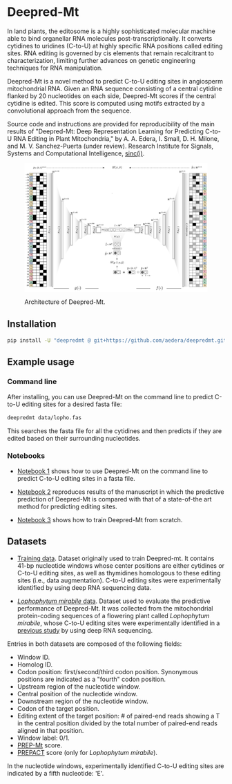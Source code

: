 # Deepred-Mt

In land plants, the editosome is a highly sophisticated molecular machine able
to bind organellar RNA molecules post-transcriptionally. It converts cytidines
to uridines (C-to-U) at highly specific RNA positions called editing
sites. RNA editing is governed by cis elements that remain recalcitrant to
characterization, limiting further advances on genetic engineering techniques
for RNA manipulation.

Deepred-Mt is a novel method to predict C-to-U editing sites in angiosperm
mitochondrial RNA. Given an RNA sequence consisting of a central cytidine
flanked by 20 nucleotides on each side, Deepred-Mt scores if the central
cytidine is edited. This score is computed using motifs extracted by a
convolutional approach from the sequence.

Source code and instructions are provided for reproducibility of the main
results of "Deepred-Mt: Deep Representation Learning for Predicting C-to-U RNA
Editing in Plant Mitochondria," by A. A. Edera, I. Small, D. H. Milone, and
M. V. Sanchez-Puerta (under review). Research Institute for Signals, Systems
and Computational Intelligence, [sinc(i)](https://sinc.unl.edu.ar/).

<figure>
  <p align="center">
  <img src=fig/model-architecture.png alt="Deepred-mt" width="940" style="vertical-align:middle"/>
  </p>

  <figcaption>Architecture of Deepred-Mt.</figcaption>
</figure>


## Installation

```bash
pip install -U "deepredmt @ git+https://github.com/aedera/deepredmt.git"
```

## Example usage

### Command line

After installing, you can use Deepred-Mt on the command line to predict
C-to-U editing sites for a desired fasta file:

```bash
deepredmt data/lopho.fas
```

This searches the fasta file for all the cytidines and then predicts if they
are edited based on their surrounding nucleotides.

### Notebooks

* [Notebook 1](https://colab.research.google.com/github/aedera/deepredmt/blob/main/notebooks/01_prediction_from_fasta.ipynb)
  shows how to use Deepred-Mt on the command line to predict C-to-U editing
  sites in a fasta file.

*
  [Notebook 2](https://colab.research.google.com/github/aedera/deepredmt/blob/main/notebooks/02_reproduce_comparative_analysis.ipynb)
  reproduces results of the manuscript in which the predictive prediction of
  Deepred-Mt is compared with that of a state-of-the art method for predicting
  editing sites.

* [Notebook 3](https://colab.research.google.com/github/aedera/deepredmt/blob/main/notebooks/03_deepredmt_training.ipynb)
  shows how to train Deepred-Mt from scratch.

## Datasets

* [Training data](./data/training-data.tsv.gz). Dataset originally used to
  train Deepred-mt. It contains 41-bp nucleotide windows whose center
  positions are either cytidines or C-to-U editing sites, as well as
  thymidines homologous to these editing sites (i.e., data
  augmentation). C-to-U editing sites were experimentally identified by using
  deep RNA sequencing data.

* [_Lophophytum mirabile_ data](./data/lopho-data.tsv.gz). Dataset used to
  evaluate the predictive performance of Deepred-Mt. It was collected from the
  mitochondrial protein-coding sequences of a flowering plant called
  _Lophophytum mirabile_, whose C-to-U editing sites were experimentally
  identified in a [previous study](https://doi.org/10.1111/nph.16926) by using
  deep RNA sequencing.

Entries in both datasets are composed of the following fields:

  * Window ID.
  * Homolog ID.
  * Codon position: first/second/third codon position. Synonymous positions
    are indicated as a "fourth" codon position.
  * Upstream region of the nucleotide window.
  * Central position of the nucleotide window.
  * Downstream region of the nucleotide window.
  * Codon of the target position.
  * Editing extent of the target position: # of paired-end reads showing a T
    in the central position divided by the total number of paired-end reads
    aligned in that position.
  * Window label: 0/1.
  * [PREP-Mt](http://prep.unl.edu/) score.
  * [PREPACT](http://www.prepact.de/prepact-main.php) score (only for
    _Lophophytum mirabile_).

In the nucleotide windows, experimentally identified C-to-U editing sites are
indicated by a fifth nucleotide: 'E'.
